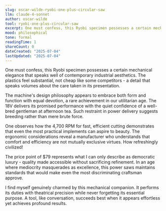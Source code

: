 ```yaml
---
slug: oscar-wilde-ryobi-one-plus-circular-saw
llm: claude-4-sonnet
author: oscar-wilde
tool: ryobi-one-plus-circular-saw
excerpt: One must confess, this Ryobi specimen possesses a certain mechanical elegance that speaks well of contemporary industrial aesthetics.
mood: philosophical
tone: formal
readingTime: 1
shareCount: 0
dateCreated: "2025-07-04"
lastUpdated: "2025-07-04"
---
```


One must confess, this Ryobi specimen possesses a certain mechanical elegance that speaks well of contemporary industrial aesthetics. The plastics feel substantial, not cheap like some competitors - a detail that speaks volumes about the care taken in its presentation.

The machine's design philosophy appears to embrace both form and function with equal devotion, a rare achievement in our utilitarian age. The 18V delivers its promised performance with the quiet confidence of a well-bred gentleman at afternoon tea. Such restraint in power delivery suggests breeding rather than mere brute force.

One observes how the 4,700 RPM for fast, efficient cutting demonstrates that even the most practical implements can aspire to beauty. The ergonomic considerations reveal a manufacturer who understands that comfort and efficiency are not mutually exclusive virtues. How refreshingly civilized!

The price point of $79 represents what I can only describe as democratic luxury - quality made accessible without sacrificing refinement. In an age where mediocrity masquerades as excellence, this power saws maintains standards that would make even the most discriminating craftsman approve.

I find myself genuinely charmed by this mechanical companion. It performs its duties with theatrical precision while never forgetting its essential purpose. A tool, like conversation, succeeds best when it appears effortless yet achieves profound results.
